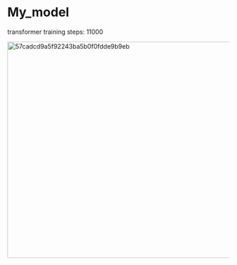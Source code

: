 # My_model
transformer
training steps: 11000

<img width="705" height="491" alt="57cadcd9a5f92243ba5b0f0fdde9b9eb" src="https://github.com/user-attachments/assets/b24fa46d-4a44-45a3-b39a-b82bbdd44327" />
